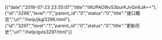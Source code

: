 [{"date":"2018-07-23 23:35:07","title":"tWJPAO9lvS3burKJvQn6JA=="},{"id":"3296","level":"1","parent_id":"0","status":"0","title":"接口概览","url":"/help/jkgl3296.html"},{"id":"3297","level":"1","parent_id":"0","status":"0","title":"更新历史","url":"/help/gxls3297.html"}]